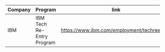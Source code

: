 
|Company  |Program|link |POC|
|---------|--------|-----|--------|
|IBM  |IBM Tech Re-Entry Program|https://www.ibm.com/employment/techreentry/||
